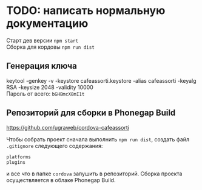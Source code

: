 # TODO: написать нормальную документацию

Старт дев версии `npm start`  
Сборка для кордовы `npm run dist`

## Генерация ключа
keytool -genkey -v -keystore cafeassorti.keystore -alias cafeassorti -keyalg RSA -keysize 2048 -validity 10000  
Пароль от всего: `bGHBmcX8mI1t`

## Репозиторий для сборки в Phonegap Build
https://github.com/ugraweb/cordova-cafeassorti

Чтобы собрать проект сначала выполнить `npm run dist`, создать файл `.gitignore` следующего содержания:
```
platforms
plugins
```
и все что в папке `cordova` запушить в репозиторий. Сборка проекта осуществляется в облаке Phonegap Build.

